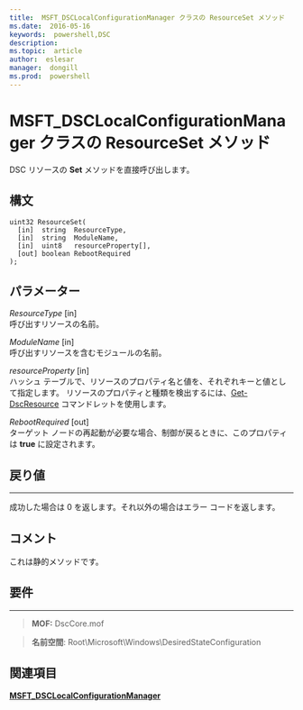 ```yaml
---
title:  MSFT_DSCLocalConfigurationManager クラスの ResourceSet メソッド
ms.date:  2016-05-16
keywords:  powershell,DSC
description:  
ms.topic:  article
author:  eslesar
manager:  dongill
ms.prod:  powershell
---
```



# MSFT_DSCLocalConfigurationManager クラスの ResourceSet メソッド

DSC リソースの **Set** メソッドを直接呼び出します。

構文
------

```mof
uint32 ResourceSet(
  [in]  string  ResourceType,
  [in]  string  ModuleName,
  [in]  uint8   resourceProperty[],
  [out] boolean RebootRequired
);
```

パラメーター
----------

*ResourceType* \[in\]  
呼び出すリソースの名前。

*ModuleName* \[in\]  
呼び出すリソースを含むモジュールの名前。

*resourceProperty* \[in\]  
ハッシュ テーブルで、リソースのプロパティ名と値を、それぞれキーと値として指定します。 リソースのプロパティと種類を検出するには、[Get-DscResource](https://technet.microsoft.com/en-us/library/dn521625.aspx) コマンドレットを使用します。

*RebootRequired* \[out\]  
ターゲット ノードの再起動が必要な場合、制御が戻るときに、このプロパティは **true** に設定されます。

## 戻り値
------------

成功した場合は 0 を返します。それ以外の場合はエラー コードを返します。

## コメント

これは静的メソッドです。

## 要件
------------
>**MOF:** DscCore.mof

>**名前空間**: Root\Microsoft\Windows\DesiredStateConfiguration


## 関連項目


[**MSFT_DSCLocalConfigurationManager**](msft-dsclocalconfigurationmanager.md)

 

 





<!--HONumber=May16_HO3-->


